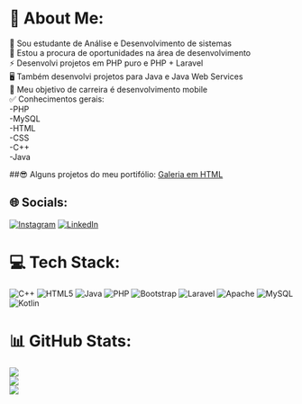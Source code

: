 # 💫 About Me:
📒 Sou estudante de Análise e Desenvolvimento de sistemas<br>👀 Estou a procura de oportunidades na área de desenvolvimento<br>⚡ Desenvolvi projetos em PHP puro e PHP + Laravel<br>🖥️ Também desenvolvi projetos para Java e Java Web Services<br>📱 Meu objetivo de carreira é desenvolvimento mobile<br>✅ Conhecimentos gerais: <br>-PHP<br>-MySQL<br>-HTML<br>-CSS<br>-C++<br>-Java<br>

##😎 Alguns projetos do meu portifólio:
[Galeria em HTML](https://caior0cha.github.io/exemplo-galeria_html/)

## 🌐 Socials:
[![Instagram](https://img.shields.io/badge/Instagram-%23E4405F.svg?logo=Instagram&logoColor=white)](https://instagram.com/caio_r0ocha) [![LinkedIn](https://img.shields.io/badge/LinkedIn-%230077B5.svg?logo=linkedin&logoColor=white)](https://linkedin.com/in/www.linkedin.com/in/caio-vinicius-rocha) 

# 💻 Tech Stack:
![C++](https://img.shields.io/badge/c++-%2300599C.svg?style=for-the-badge&logo=c%2B%2B&logoColor=white) ![HTML5](https://img.shields.io/badge/html5-%23E34F26.svg?style=for-the-badge&logo=html5&logoColor=white) ![Java](https://img.shields.io/badge/java-%23ED8B00.svg?style=for-the-badge&logo=openjdk&logoColor=white) ![PHP](https://img.shields.io/badge/php-%23777BB4.svg?style=for-the-badge&logo=php&logoColor=white) ![Bootstrap](https://img.shields.io/badge/bootstrap-%238511FA.svg?style=for-the-badge&logo=bootstrap&logoColor=white) ![Laravel](https://img.shields.io/badge/laravel-%23FF2D20.svg?style=for-the-badge&logo=laravel&logoColor=white) ![Apache](https://img.shields.io/badge/apache-%23D42029.svg?style=for-the-badge&logo=apache&logoColor=white) ![MySQL](https://img.shields.io/badge/mysql-%2300000f.svg?style=for-the-badge&logo=mysql&logoColor=white) ![Kotlin](https://img.shields.io/badge/kotlin-%237F52FF.svg?style=for-the-badge&logo=kotlin&logoColor=white)
# 📊 GitHub Stats:
![](https://github-readme-stats.vercel.app/api?username=caior0cha&theme=dracula&hide_border=false&include_all_commits=true&count_private=false)<br/>
![](https://github-readme-streak-stats.herokuapp.com/?user=caior0cha&theme=dracula&hide_border=false)<br/>
![](https://github-readme-stats.vercel.app/api/top-langs/?username=caior0cha&theme=dracula&hide_border=false&include_all_commits=true&count_private=false&layout=compact)

<!-- Proudly created with GPRM ( https://gprm.itsvg.in ) -->
